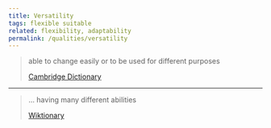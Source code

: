 ```yaml
---
title: Versatility 
tags: flexible suitable
related: flexibility, adaptability
permalink: /qualities/versatility
---
```


> able to change easily or to be used for different purposes
>
>[Cambridge Dictionary](https://dictionary.cambridge.org/dictionary/english/versatility)

<hr>

>... having many different abilities
>
>[Wiktionary](https://en.wiktionary.org/wiki/versatility)
